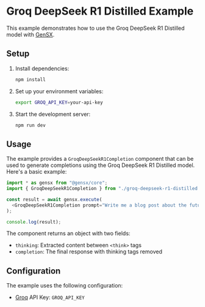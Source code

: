 # Groq DeepSeek R1 Distilled Example

This example demonstrates how to use the Groq DeepSeek R1 Distilled model with [GenSX](https://gensx.com).

## Setup

1. Install dependencies:

   ```bash
   npm install
   ```

2. Set up your environment variables:

   ```bash
   export GROQ_API_KEY=your-api-key
   ```

3. Start the development server:

   ```bash
   npm run dev
   ```

## Usage

The example provides a `GroqDeepSeekR1Completion` component that can be used to generate completions using the Groq DeepSeek R1 Distilled model. Here's a basic example:

```typescript
import * as gensx from "@gensx/core";
import { GroqDeepSeekR1Completion } from "./groq-deepseek-r1-distilled.js";

const result = await gensx.execute(
  <GroqDeepSeekR1Completion prompt="Write me a blog post about the future of AI." />
);

console.log(result);
```

The component returns an object with two fields:

- `thinking`: Extracted content between `<think>` tags
- `completion`: The final response with thinking tags removed

## Configuration

The example uses the following configuration:

- [Groq](https://groq.com) API Key: `GROQ_API_KEY`
